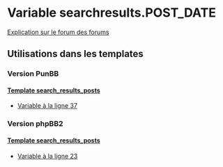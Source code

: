 # Variable searchresults.POST_DATE
[Explication sur le forum des forums](http://forum.forumactif.com/t294113-listing-des-variables#searchresults.POST_DATE)
## Utilisations dans les templates
### Version PunBB
#### [Template search_results_posts](punbb/search_results_posts.md)
* [Variable à la ligne 37](../punbb/search_results_posts.tpl#L37)
### Version phpBB2
#### [Template search_results_posts](subsilver/search_results_posts.md)
* [Variable à la ligne 23](../subsilver/search_results_posts.tpl#L23)